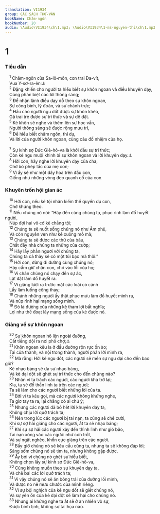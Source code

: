 ```yaml
---
translation: VI1934
group: CÁC SÁCH THƠ-VĂN
bookName: Châm-ngôn 
bookNumber: 20
audio: \Audio\VI1934\ch\1.mp3; \Audio\VI1934\1-ms-nguyen-thi\ch\1.mp3
---
```


<div class="title"><h1>1</h1><h3>Tiểu dẫn</h3></div>
<span class="verse ch_1_1"> <sup>1</sup> Châm-ngôn của Sa-lô-môn, con trai Đa-vít, <br/> Vua Y-sơ-ra-ên:<a data-toggle="tooltip" data-placement="bottom" title="1Vua 4:32">⚓</a><br/></span>
<span class="verse ch_1_2"> <sup>2</sup> Đặng khiến cho người ta hiểu biết sự khôn ngoan và điều khuyên dạy, <br/> Cùng phân biệt các lời thông sáng; <br/></span>
<span class="verse ch_1_3"> <sup>3</sup> Để nhận lãnh điều dạy dỗ theo sự khôn ngoan, <br/> Sự công bình, lý đoán, và sự chánh trực; <br/></span>
<span class="verse ch_1_4"> <sup>4</sup> Hầu cho người ngu dốt được sự khôn khéo, <br/> Gã trai trẻ được sự tri thức và sự dẽ dặt. <br/></span>
<span class="verse ch_1_5"> <sup>5</sup> Kẻ khôn sẽ nghe và thêm lên sự học vấn, <br/> Người thông sáng sẽ được rộng mưu trí, <br/></span>
<span class="verse ch_1_6"> <sup>6</sup> Để hiểu biết châm ngôn, thí dụ, <br/> Và lời của người khôn ngoan, cùng câu đố nhiệm của họ. <br/> <br/></span>
<span class="verse ch_1_7"> <sup>7</sup> Sự kính sợ Đức Giê-hô-va là khởi đầu sự tri thức; <br/> Còn kẻ ngu muội khinh bỉ sự khôn ngoan và lời khuyên dạy.<a data-toggle="tooltip" data-placement="bottom" title="Giop 28:28; Thi 111:10; Ch 9:10">⚓</a><br/></span>
<span class="verse ch_1_8"> <sup>8</sup> Hỡi con, hãy nghe lời khuyên dạy của cha, <br/> Chớ bỏ phép tắc của mẹ con; <br/></span>
<span class="verse ch_1_9"> <sup>9</sup> Vì ấy sẽ như một dây hoa trên đầu con, <br/> Giống như những vòng đeo quanh cổ của con. <br/></span>
<div class="title"><h3>Khuyên trốn hội gian ác</h3></div>
<span class="verse ch_1_10"> <sup>10</sup> Hỡi con, nếu kẻ tội nhân kiếm thế quyến dụ con, <br/> Chớ khứng theo. <br/></span>
<span class="verse ch_1_11"> <sup>11</sup> Nếu chúng nó nói: “Hãy đến cùng chúng ta, phục rình làm đổ huyết người, <br/> Núp đợi hại vô cớ kẻ chẳng tội; <br/></span>
<span class="verse ch_1_12"> <sup>12</sup> Chúng ta sẽ nuốt sống chúng nó như Âm phủ, <br/> Và còn nguyên vẹn như kẻ xuống mồ mả; <br/></span>
<span class="verse ch_1_13"> <sup>13</sup> Chúng ta sẽ được các thứ của báu, <br/> Chất đầy nhà chúng ta những của cướp; <br/></span>
<span class="verse ch_1_14"> <sup>14</sup> Hãy lấy phần ngươi với chúng ta, <br/> Chúng ta cả thảy sẽ có một túi bạc mà thôi.” <br/></span>
<span class="verse ch_1_15"> <sup>15</sup> Hỡi con, đừng đi đường cùng chúng nó; <br/> Hãy cầm giữ chân con, chớ vào lối của họ; <br/></span>
<span class="verse ch_1_16"> <sup>16</sup> Vì chân chúng nó chạy đến sự ác, <br/> Lật đật làm đổ huyết ra. <br/></span>
<span class="verse ch_1_17"> <sup>17</sup> Vì giăng lưới ra trước mặt các loài có cánh <br/> Lấy làm luống công thay; <br/></span>
<span class="verse ch_1_18"> <sup>18</sup> Chánh những người ấy thật phục mưu làm đổ huyết mình ra, <br/> Và núp rình hại mạng sống mình. <br/></span>
<span class="verse ch_1_19"> <sup>19</sup> Đó là đường của những kẻ tham lợi bất nghĩa; <br/> Lợi như thể đoạt lấy mạng sống của kẻ được nó. <br/></span>
<div class="title"><h3>Giảng về sự khôn ngoan</h3></div>
<span class="verse ch_1_20"> <sup>20</sup> Sự khôn ngoan hô lên ngoài đường, <br/> Cất tiếng dội ra nơi phố chợ;<a data-toggle="tooltip" data-placement="bottom" title="Ch 8:1-3">⚓</a><br/></span>
<span class="verse ch_1_21"> <sup>21</sup> Khôn ngoan kêu la ở đầu đường rộn rực ồn ào; <br/> Tại cửa thành, và nội trong thành, người phán lời mình ra, <br/></span>
<span class="verse ch_1_22"> <sup>22</sup> Mà rằng: Hỡi kẻ ngu dốt, các ngươi sẽ mến sự ngu dại cho đến bao giờ? <br/> Kẻ nhạo báng sẽ ưa sự nhạo báng, <br/> Và kẻ dại dột sẽ ghét sự tri thức cho đến chừng nào? <br/></span>
<span class="verse ch_1_23"> <sup>23</sup> Nhân vì ta trách các ngươi, các ngươi khá trở lại; <br/> Kìa, ta sẽ đổ thần linh ta trên các ngươi; <br/> Ta sẽ làm cho các ngươi biết những lời của ta. <br/></span>
<span class="verse ch_1_24"> <sup>24</sup> Bởi vì ta kêu gọi, mà các ngươi không khứng nghe, <br/> Ta giơ tay ta ra, lại chẳng có ai chú ý; <br/></span>
<span class="verse ch_1_25"> <sup>25</sup> Nhưng các ngươi đã bỏ hết lời khuyên dạy ta, <br/> Không chịu lời quở trách ta; <br/></span>
<span class="verse ch_1_26"> <sup>26</sup> Nên trong lúc các ngươi bị tai nạn, ta cũng sẽ chê cười, <br/> Khi sự sợ hãi giáng cho các ngươi, ắt ta sẽ nhạo báng; <br/></span>
<span class="verse ch_1_27"> <sup>27</sup> Khi sự sợ hãi các ngươi xảy đến thình lình như gió bão, <br/> Tai nạn xông vào các ngươi như cơn trốt, <br/> Và sự ngặt nghèo, khốn cực giáng trên các ngươi. <br/></span>
<span class="verse ch_1_28"> <sup>28</sup> Bấy giờ chúng nó sẽ kêu cầu cùng ta, nhưng ta sẽ không đáp lời; <br/> Sáng sớm chúng nó sẽ tìm ta, nhưng không gặp được. <br/></span>
<span class="verse ch_1_29"> <sup>29</sup> Ấy bởi vì chúng nó ghét sự hiểu biết, <br/> Không chọn lấy sự kính sợ Đức Giê-hô-va, <br/></span>
<span class="verse ch_1_30"> <sup>30</sup> Cũng không muốn theo sự khuyên dạy ta, <br/> Và chê bai các lời quở trách ta; <br/></span>
<span class="verse ch_1_31"> <sup>31</sup> Vì vậy chúng nó sẽ ăn bông trái của đường lối mình, <br/> Và được no nê mưu chước của mình riêng. <br/></span>
<span class="verse ch_1_32"> <sup>32</sup> Vì sự bội nghịch của kẻ ngu dốt sẽ giết chúng nó, <br/> Và sự yên ổn của kẻ dại dột sẽ làm hại cho chúng nó. <br/></span>
<span class="verse ch_1_33"> <sup>33</sup> Nhưng ai khứng nghe ta ắt sẽ ở an nhiên vô sự, <br/> Được bình tịnh, không sợ tai họa nào. <br/></span>
